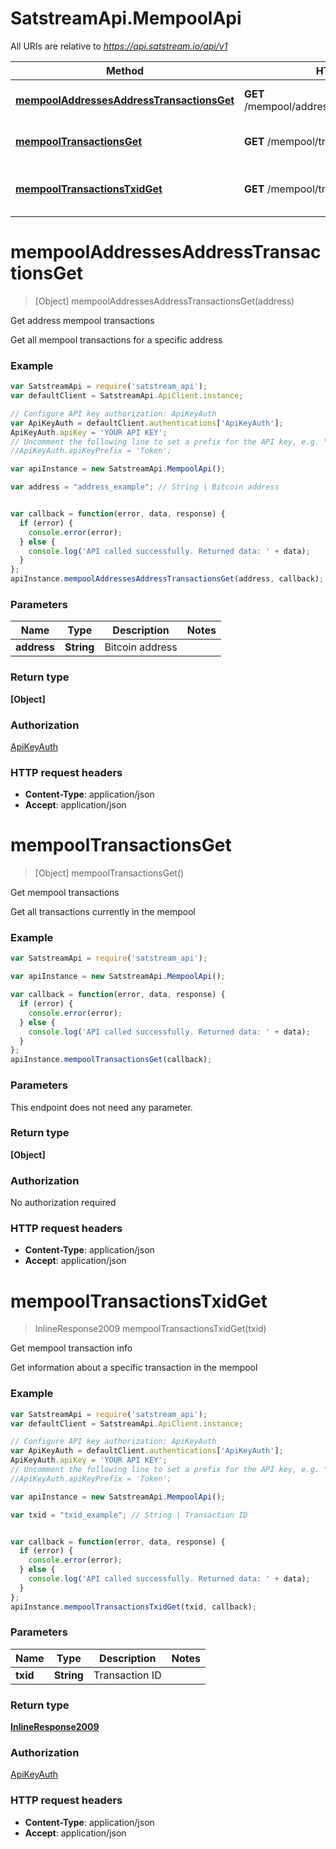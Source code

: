 # SatstreamApi.MempoolApi

All URIs are relative to *https://api.satstream.io/api/v1*

Method | HTTP request | Description
------------- | ------------- | -------------
[**mempoolAddressesAddressTransactionsGet**](MempoolApi.md#mempoolAddressesAddressTransactionsGet) | **GET** /mempool/addresses/{address}/transactions | Get address mempool transactions
[**mempoolTransactionsGet**](MempoolApi.md#mempoolTransactionsGet) | **GET** /mempool/transactions | Get mempool transactions
[**mempoolTransactionsTxidGet**](MempoolApi.md#mempoolTransactionsTxidGet) | **GET** /mempool/transactions/{txid} | Get mempool transaction info


<a name="mempoolAddressesAddressTransactionsGet"></a>
# **mempoolAddressesAddressTransactionsGet**
> [Object] mempoolAddressesAddressTransactionsGet(address)

Get address mempool transactions

Get all mempool transactions for a specific address

### Example
```javascript
var SatstreamApi = require('satstream_api');
var defaultClient = SatstreamApi.ApiClient.instance;

// Configure API key authorization: ApiKeyAuth
var ApiKeyAuth = defaultClient.authentications['ApiKeyAuth'];
ApiKeyAuth.apiKey = 'YOUR API KEY';
// Uncomment the following line to set a prefix for the API key, e.g. "Token" (defaults to null)
//ApiKeyAuth.apiKeyPrefix = 'Token';

var apiInstance = new SatstreamApi.MempoolApi();

var address = "address_example"; // String | Bitcoin address


var callback = function(error, data, response) {
  if (error) {
    console.error(error);
  } else {
    console.log('API called successfully. Returned data: ' + data);
  }
};
apiInstance.mempoolAddressesAddressTransactionsGet(address, callback);
```

### Parameters

Name | Type | Description  | Notes
------------- | ------------- | ------------- | -------------
 **address** | **String**| Bitcoin address | 

### Return type

**[Object]**

### Authorization

[ApiKeyAuth](../README.md#ApiKeyAuth)

### HTTP request headers

 - **Content-Type**: application/json
 - **Accept**: application/json

<a name="mempoolTransactionsGet"></a>
# **mempoolTransactionsGet**
> [Object] mempoolTransactionsGet()

Get mempool transactions

Get all transactions currently in the mempool

### Example
```javascript
var SatstreamApi = require('satstream_api');

var apiInstance = new SatstreamApi.MempoolApi();

var callback = function(error, data, response) {
  if (error) {
    console.error(error);
  } else {
    console.log('API called successfully. Returned data: ' + data);
  }
};
apiInstance.mempoolTransactionsGet(callback);
```

### Parameters
This endpoint does not need any parameter.

### Return type

**[Object]**

### Authorization

No authorization required

### HTTP request headers

 - **Content-Type**: application/json
 - **Accept**: application/json

<a name="mempoolTransactionsTxidGet"></a>
# **mempoolTransactionsTxidGet**
> InlineResponse2009 mempoolTransactionsTxidGet(txid)

Get mempool transaction info

Get information about a specific transaction in the mempool

### Example
```javascript
var SatstreamApi = require('satstream_api');
var defaultClient = SatstreamApi.ApiClient.instance;

// Configure API key authorization: ApiKeyAuth
var ApiKeyAuth = defaultClient.authentications['ApiKeyAuth'];
ApiKeyAuth.apiKey = 'YOUR API KEY';
// Uncomment the following line to set a prefix for the API key, e.g. "Token" (defaults to null)
//ApiKeyAuth.apiKeyPrefix = 'Token';

var apiInstance = new SatstreamApi.MempoolApi();

var txid = "txid_example"; // String | Transaction ID


var callback = function(error, data, response) {
  if (error) {
    console.error(error);
  } else {
    console.log('API called successfully. Returned data: ' + data);
  }
};
apiInstance.mempoolTransactionsTxidGet(txid, callback);
```

### Parameters

Name | Type | Description  | Notes
------------- | ------------- | ------------- | -------------
 **txid** | **String**| Transaction ID | 

### Return type

[**InlineResponse2009**](InlineResponse2009.md)

### Authorization

[ApiKeyAuth](../README.md#ApiKeyAuth)

### HTTP request headers

 - **Content-Type**: application/json
 - **Accept**: application/json

